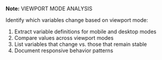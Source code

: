 **Note:** VIEWPORT MODE ANALYSIS

Identify which variables change based on viewport mode:
1. Extract variable definitions for mobile and desktop modes
2. Compare values across viewport modes
3. List variables that change vs. those that remain stable
4. Document responsive behavior patterns
